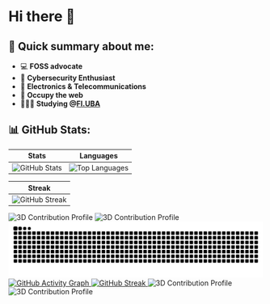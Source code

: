 # Hi there 👋
## 📝 Quick summary about me:
- 💻 **FOSS advocate**
- 🔐 **Cybersecurity Enthusiast** 
- 📡 **Electronics & Telecommunications**    
- 🏴 **Occupy the web**
- 👩🏻‍💻 **Studying @[FI.UBA](https://www.fi.uba.ar/grado/carreras/ingenieria-en-informatica/plan-de-estudios)**
## 📊 GitHub Stats:
 
| Stats | Languages | 
|-------|-----------|
| ![GitHub Stats](https://github-readme-stats.vercel.app/api?username=qbixxx&show_icons=true&theme=onedark&include_all_commits=true&count_private=true&cache_seconds=1800) | ![Top Languages](https://github-readme-stats.vercel.app/api/top-langs/?username=qbixxx&layout=compact&theme=onedark) | 

| Streak |
|--------|
|![GitHub Streak](https://github-readme-streak-stats.herokuapp.com/?user=qbixxx&theme=onedark)|


<img src="./profile-3d-contrib/profile-night-view.svg#gh-dark-mode-only" width="700" alt="3D Contribution Profile">
<img src="./profile-3d-contrib/profile-green-animate.svg#gh-light-mode-only" width="700" alt="3D Contribution Profile">
    <img src="https://github.com/cheehwatang/cheehwatang/blob/output/ocean.svg?color_snake=#15F8EB&color_dots=#bfd6f6,#8dbdff,#64a1f4,#4b91f1,#3c7dd9#gh-dark-mode-only" alt="Snake animation">
    <a href="#gh-dark-mode-only">
        <img src="https://github-readme-activity-graph.vercel.app/graph?username=qbixxx&theme=github-dark&point=00000000&radius=16#gh-dark-mode-only" alt="GitHub Activity Graph">
    <a href="#gh-dark-mode-only">
        <img src="https://github-readme-streak-stats.herokuapp.com?user=qbixxx&border_radius=20&theme=github-dark-blue&date_format=j%20M%5B%20Y%5D#gh-dark-mode-only" alt="GitHub Streak">
    </a>    <img src="./profile-3d-contrib/profile-night-view.svg#gh-dark-mode-only" width="700" alt="3D Contribution Profile">
    <img src="./profile-3d-contrib/profile-green-animate.svg#gh-light-mode-only" width="700" alt="3D Contribution Profile">
